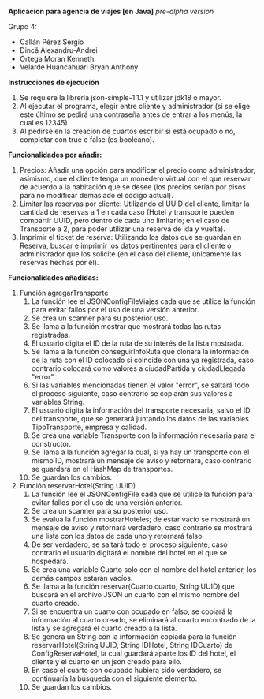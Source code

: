 **Aplicacion para agencia de viajes [en Java]** *pre-alpha version*

Grupo 4:
- Callán Pérez Sergio
- Dincă Alexandru-Andrei
- Ortega Moran Kenneth 
- Velarde Huancahuari Bryan Anthony

**Instrucciones de ejecución**
1. Se requiere la librería json-simple-1.1.1 y utilizar jdk18 o mayor.
2. Al ejecutar el programa, elegir entre cliente y administrador (si se elige este último se pedirá una contraseña antes de entrar a los menús, la cual es 12345)
3. Al pedirse en la creación de cuartos escribir si está ocupado o no, completar con true o false (es booleano).

**Funcionalidades por añadir:**
1. Precios: Añadir una opción para modificar el precio como administrador, asímismo, que el cliente tenga un monedero virtual con el que reservar de acuerdo a la habitación que se desee (los precios serían por pisos para no modificar demasiado el código actual).
2. Limitar las reservas por cliente: Utilizando el UUID del cliente, limitar la cantidad de reservas a 1 en cada caso (Hotel y transporte pueden compartir UUID, pero dentro de cada uno limitarlo; en el caso de Transporte a 2, para poder utilizar una reserva de ida y vuelta).
3. Imprimir el ticket de reserva: Utilizando los datos que se guardan en Reserva, buscar e imprimir los datos pertinentes para el cliente o administrador que los solicite (en el caso del cliente, únicamente las reservas hechas por él).

**Funcionalidades añadidas:**

1. Función agregarTransporte
   1. La función lee el JSONConfigFileViajes cada que se utilice la función para evitar fallos por el uso de una versión anterior.
   2. Se crea un scanner para su posterior uso.
   3. Se llama a la función mostrar que mostrará todas las rutas registradas.
   4. El usuario digita el ID de la ruta de su interés de la lista mostrada.
   5. Se llama a la función conseguirInfoRuta que clonará la información de la ruta con el ID colocado si coincide con una ya registrada, caso contrario colocará como valores a ciudadPartida y ciudadLlegada "error"
   6. Si las variables mencionadas tienen el valor "error", se saltará todo el proceso siguiente, caso contrario se copiarán sus valores a variables String.
   7. El usuario digita la información del transporte necesaria, salvo el ID del transporte, que se generará juntando los datos de las variables TipoTransporte, empresa y calidad.
   9. Se crea una variable Transporte con la información necesaria para el constructor.
   10. Se llama a la función agregar la cual, si ya hay un transporte con el mismo ID, mostrará un mensaje de aviso y retornará, caso contrario se guardará en el HashMap de transportes.
   11. Se guardan los cambios.
3. Función reservarHotel(String UUID)
   1. La función lee el JSONConfigFile cada que se utilice la función para evitar fallos por el uso de una versión anterior.
   2. Se crea un scanner para su posterior uso.
   3. Se evalua la función mostrarHoteles; de estar vacío se mostrará un mensaje de aviso y retornará verdadero, caso contrario se mostrará una lista con los datos de cada uno y retornará falso.
   5. De ser verdadero, se saltará todo el proceso siguiente, caso contrario el usuario digitará el nombre del hotel en el que se hospedará.
   6. Se crea una variable Cuarto solo con el nombre del hotel anterior, los demás campos estarán vacíos.
   7. Se llama a la función reservar(Cuarto cuarto, String UUID) que buscará en el archivo JSON un cuarto con el mismo nombre del cuarto creado.
   8. Si se encuentra un cuarto con ocupado en falso, se copiará la información al cuarto creado, se eliminará al cuarto encontrado de la lista y se agregará el cuarto creado a la lista.
   9. Se genera un String con la información copiada para la función reservarHotel(String UUID, String IDHotel, String IDCuarto) de ConfigReservaHotel, la cual guardará aparte los ID del hotel, el cliente y el cuarto en un json creado para ello.
   10. En caso el cuarto con ocupado hubiera sido verdadero, se continuaría la búsqueda con el siguiente elemento.
   11. Se guardan los cambios.
